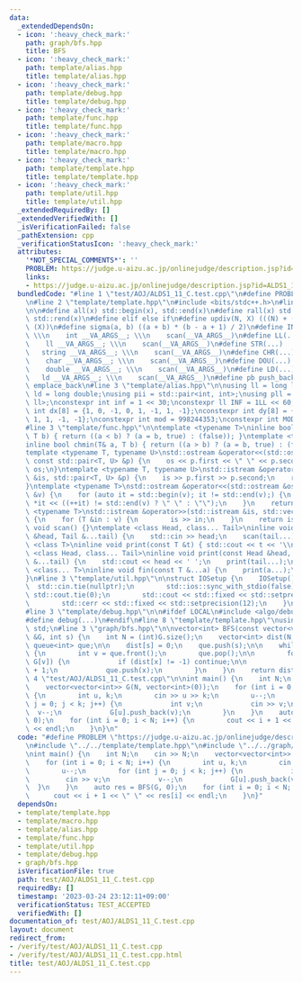 ```yaml
---
data:
  _extendedDependsOn:
  - icon: ':heavy_check_mark:'
    path: graph/bfs.hpp
    title: BFS
  - icon: ':heavy_check_mark:'
    path: template/alias.hpp
    title: template/alias.hpp
  - icon: ':heavy_check_mark:'
    path: template/debug.hpp
    title: template/debug.hpp
  - icon: ':heavy_check_mark:'
    path: template/func.hpp
    title: template/func.hpp
  - icon: ':heavy_check_mark:'
    path: template/macro.hpp
    title: template/macro.hpp
  - icon: ':heavy_check_mark:'
    path: template/template.hpp
    title: template/template.hpp
  - icon: ':heavy_check_mark:'
    path: template/util.hpp
    title: template/util.hpp
  _extendedRequiredBy: []
  _extendedVerifiedWith: []
  _isVerificationFailed: false
  _pathExtension: cpp
  _verificationStatusIcon: ':heavy_check_mark:'
  attributes:
    '*NOT_SPECIAL_COMMENTS*': ''
    PROBLEM: https://judge.u-aizu.ac.jp/onlinejudge/description.jsp?id=ALDS1_11_C
    links:
    - https://judge.u-aizu.ac.jp/onlinejudge/description.jsp?id=ALDS1_11_C
  bundledCode: "#line 1 \"test/AOJ/ALDS1_11_C.test.cpp\"\n#define PROBLEM \"https://judge.u-aizu.ac.jp/onlinejudge/description.jsp?id=ALDS1_11_C\"\
    \n#line 2 \"template/template.hpp\"\n#include <bits/stdc++.h>\n#line 3 \"template/macro.hpp\"\
    \n\n#define all(x) std::begin(x), std::end(x)\n#define rall(x) std::rbegin(x),\
    \ std::rend(x)\n#define elif else if\n#define updiv(N, X) (((N) + (X) - (1)) /\
    \ (X))\n#define sigma(a, b) ((a + b) * (b - a + 1) / 2)\n#define INT(...)    \
    \ \\\n    int __VA_ARGS__; \\\n    scan(__VA_ARGS__)\n#define LL(...)     \\\n\
    \    ll __VA_ARGS__; \\\n    scan(__VA_ARGS__)\n#define STR(...)        \\\n \
    \   string __VA_ARGS__; \\\n    scan(__VA_ARGS__)\n#define CHR(...)      \\\n\
    \    char __VA_ARGS__; \\\n    scan(__VA_ARGS__)\n#define DOU(...)        \\\n\
    \    double __VA_ARGS__; \\\n    scan(__VA_ARGS__)\n#define LD(...)     \\\n \
    \   ld __VA_ARGS__; \\\n    scan(__VA_ARGS__)\n#define pb push_back\n#define eb\
    \ emplace_back\n#line 3 \"template/alias.hpp\"\n\nusing ll = long long;\nusing\
    \ ld = long double;\nusing pii = std::pair<int, int>;\nusing pll = std::pair<ll,\
    \ ll>;\nconstexpr int inf = 1 << 30;\nconstexpr ll INF = 1LL << 60;\nconstexpr\
    \ int dx[8] = {1, 0, -1, 0, 1, -1, 1, -1};\nconstexpr int dy[8] = {0, 1, 0, -1,\
    \ 1, 1, -1, -1};\nconstexpr int mod = 998244353;\nconstexpr int MOD = 1e9 + 7;\n\
    #line 3 \"template/func.hpp\"\n\ntemplate <typename T>\ninline bool chmax(T& a,\
    \ T b) { return ((a < b) ? (a = b, true) : (false)); }\ntemplate <typename T>\n\
    inline bool chmin(T& a, T b) { return ((a > b) ? (a = b, true) : (false)); }\n\
    template <typename T, typename U>\nstd::ostream &operator<<(std::ostream &os,\
    \ const std::pair<T, U> &p) {\n    os << p.first << \" \" << p.second;\n    return\
    \ os;\n}\ntemplate <typename T, typename U>\nstd::istream &operator>>(std::istream\
    \ &is, std::pair<T, U> &p) {\n    is >> p.first >> p.second;\n    return is;\n\
    }\ntemplate <typename T>\nstd::ostream &operator<<(std::ostream &os, const std::vector<T>\
    \ &v) {\n    for (auto it = std::begin(v); it != std::end(v);) {\n        os <<\
    \ *it << ((++it) != std::end(v) ? \" \" : \"\");\n    }\n    return os;\n}\ntemplate\
    \ <typename T>\nstd::istream &operator>>(std::istream &is, std::vector<T> &v)\
    \ {\n    for (T &in : v) {\n        is >> in;\n    }\n    return is;\n}\ninline\
    \ void scan() {}\ntemplate <class Head, class... Tail>\ninline void scan(Head\
    \ &head, Tail &...tail) {\n    std::cin >> head;\n    scan(tail...);\n}\ntemplate\
    \ <class T>\ninline void print(const T &t) { std::cout << t << '\\n'; }\ntemplate\
    \ <class Head, class... Tail>\ninline void print(const Head &head, const Tail\
    \ &...tail) {\n    std::cout << head << ' ';\n    print(tail...);\n}\ntemplate\
    \ <class... T>\ninline void fin(const T &...a) {\n    print(a...);\n    exit(0);\n\
    }\n#line 3 \"template/util.hpp\"\n\nstruct IOSetup {\n    IOSetup() {\n      \
    \  std::cin.tie(nullptr);\n        std::ios::sync_with_stdio(false);\n       \
    \ std::cout.tie(0);\n        std::cout << std::fixed << std::setprecision(12);\n\
    \        std::cerr << std::fixed << std::setprecision(12);\n    }\n} IOSetup;\n\
    #line 3 \"template/debug.hpp\"\n\n#ifdef LOCAL\n#include <algo/debug.hpp>\n#else\n\
    #define debug(...)\n#endif\n#line 8 \"template/template.hpp\"\nusing namespace\
    \ std;\n#line 3 \"graph/bfs.hpp\"\n\nvector<int> BFS(const vector<vector<int>>\
    \ &G, int s) {\n    int N = (int)G.size();\n    vector<int> dist(N, -1);\n   \
    \ queue<int> que;\n\n    dist[s] = 0;\n    que.push(s);\n\n    while (!que.empty())\
    \ {\n        int v = que.front();\n        que.pop();\n\n        for (int x :\
    \ G[v]) {\n            if (dist[x] != -1) continue;\n\n            dist[x] = dist[v]\
    \ + 1;\n            que.push(x);\n        }\n    }\n    return dist;\n}\n#line\
    \ 4 \"test/AOJ/ALDS1_11_C.test.cpp\"\n\nint main() {\n    int N;\n    cin >> N;\n\
    \    vector<vector<int>> G(N, vector<int>(0));\n    for (int i = 0; i < N; i++)\
    \ {\n        int u, k;\n        cin >> u >> k;\n        u--;\n        for (int\
    \ j = 0; j < k; j++) {\n            int v;\n            cin >> v;\n          \
    \  v--;\n            G[u].push_back(v);\n        }\n    }\n    auto res = BFS(G,\
    \ 0);\n    for (int i = 0; i < N; i++) {\n        cout << i + 1 << \" \" << res[i]\
    \ << endl;\n    }\n}\n"
  code: "#define PROBLEM \"https://judge.u-aizu.ac.jp/onlinejudge/description.jsp?id=ALDS1_11_C\"\
    \n#include \"../../template/template.hpp\"\n#include \"../../graph/bfs.hpp\"\n\
    \nint main() {\n    int N;\n    cin >> N;\n    vector<vector<int>> G(N, vector<int>(0));\n\
    \    for (int i = 0; i < N; i++) {\n        int u, k;\n        cin >> u >> k;\n\
    \        u--;\n        for (int j = 0; j < k; j++) {\n            int v;\n   \
    \         cin >> v;\n            v--;\n            G[u].push_back(v);\n      \
    \  }\n    }\n    auto res = BFS(G, 0);\n    for (int i = 0; i < N; i++) {\n  \
    \      cout << i + 1 << \" \" << res[i] << endl;\n    }\n}"
  dependsOn:
  - template/template.hpp
  - template/macro.hpp
  - template/alias.hpp
  - template/func.hpp
  - template/util.hpp
  - template/debug.hpp
  - graph/bfs.hpp
  isVerificationFile: true
  path: test/AOJ/ALDS1_11_C.test.cpp
  requiredBy: []
  timestamp: '2023-03-24 23:12:11+09:00'
  verificationStatus: TEST_ACCEPTED
  verifiedWith: []
documentation_of: test/AOJ/ALDS1_11_C.test.cpp
layout: document
redirect_from:
- /verify/test/AOJ/ALDS1_11_C.test.cpp
- /verify/test/AOJ/ALDS1_11_C.test.cpp.html
title: test/AOJ/ALDS1_11_C.test.cpp
---
```

